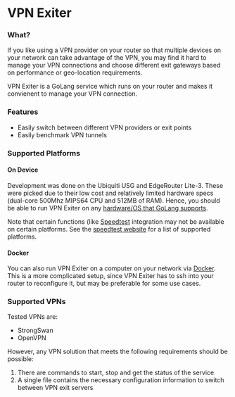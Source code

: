 # VPN Exiter

### What?

If you like using a VPN provider on your router so that multiple devices
on your network can take advantage of the VPN, you may find it hard to 
manage your VPN connections and choose different exit gateways based
on performance or geo-location requirements.

VPN Exiter is a GoLang service which runs on your router and makes it
convienent to manage your VPN connection.

### Features

 * Easily switch between different VPN providers or exit points
 * Easily benchmark VPN tunnels

### Supported Platforms

#### On Device

Development was done on the Ubiquiti USG and EdgeRouter Lite-3.  These were
picked due to their low cost and relatively limited hardware specs (dual-core
500Mhz MIPS64 CPU and 512MB of RAM).  Hence, you should be able to run 
VPN Exiter on any 
[hardware/OS that GoLang supports](https://github.com/golang/go/wiki/MinimumRequirements).

Note that certain functions (like [Speedtest](https://www.speedtest.net) integration
may not be available on certain platforms.  See the [speedtest website](https://www.speedtest.net/apps/cli)
for a list of supported platforms.

#### Docker
You can also run VPN Exiter on a computer on your network via 
[Docker](https://www.docker.com).  This is a more complicated setup, since VPN Exiter
has to ssh into your router to reconfigure it, but may be preferable for some
use cases.


### Supported VPNs

Tested VPNs are:

 - StrongSwan
 - OpenVPN

However, any VPN solution that meets the following requirements should be
possible:

 1. There are commands to start, stop and get the status of the service
 1. A single file contains the necessary configuration information to switch
    between VPN exit servers
